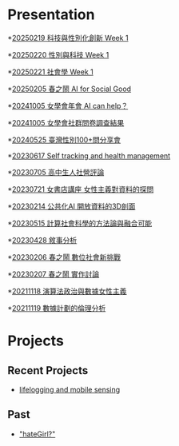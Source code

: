 # Presentation
*[20250219 科技與性別化創新 Week 1](https://docs.google.com/presentation/d/e/2PACX-1vQMPdkf9DRzT1ycWYvJTnYy479tJAluf25WjGKahnsW4jw4PovVtgC5phlc116JN_mhJ7dN0mnG5O2Z/pub?start=false&loop=false&delayms=3000)

*[20250220 性別與科技 Week 1]()

*[20250221 社會學 Week 1]()

*[20250205 春之鬧 AI for Social Good]()

*[20241005 女學會年會 AI can help？]()

*[20241005 女學會社群問卷調查結果]()

*[20240525 臺灣性別100+問分享會]()

*[20230617 Self tracking and health management]()

*[20230705 高中生人社營評論]()

*[20230721 女書店講座 女性主義對資料的探問]()

*[20230214 公共化AI 開放資料的3D剖面]()

*[20230515 計算社會科學的方法論與融合可能]()

*[20230428 敘事分析]()

*[20230206 春之鬧 數位社會新挑戰]()

*[20230207 春之鬧 實作討論]()


*[20211118 演算法政治與數據女性主義]()

*[20211119 數據計劃的倫理分析]()


# Projects

## Recent Projects
* [lifelogging and mobile sensing]()

## Past
* ["hateGirl?"]()

